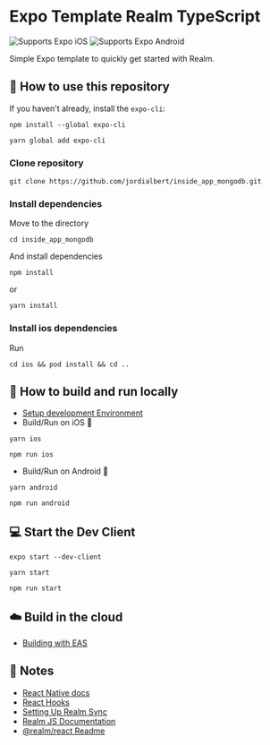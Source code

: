 # Expo Template Realm TypeScript
<p>
  <!-- iOS -->
  <img alt="Supports Expo iOS" longdesc="Supports Expo iOS" src="https://img.shields.io/badge/iOS-4630EB.svg?style=flat-square&logo=APPLE&labelColor=999999&logoColor=fff" />
  <!-- Android -->
  <img alt="Supports Expo Android" longdesc="Supports Expo Android" src="https://img.shields.io/badge/Android-4630EB.svg?style=flat-square&logo=ANDROID&labelColor=A4C639&logoColor=fff" />
</p>

Simple Expo template to quickly get started with Realm.

## 🚀 How to use this repository

If you haven't already, install the `expo-cli`:
```
npm install --global expo-cli
```
```
yarn global add expo-cli
```

### Clone repository

```
git clone https://github.com/jordialbert/inside_app_mongodb.git
```

### Install dependencies
Move to the directory
```
cd inside_app_mongodb
```

And install dependencies
```
npm install
```
or
```
yarn install
```

### Install ios dependencies
Run
```
cd ios && pod install && cd ..
```

## 🏃 How to build and run locally

- [Setup development Environment](https://reactnative.dev/docs/environment-setup)
- Build/Run on iOS 🍎
```
yarn ios
```
```
npm run ios
```
- Build/Run on Android 🤖
```
yarn android
```
```
npm run android
```
## 💻 Start the Dev Client

```
expo start --dev-client
```
```
yarn start
```
```
npm run start
```

## ☁️ Build in the cloud

- [Building with EAS](https://docs.expo.dev/eas/)
## 📝 Notes
- [React Native docs](https://reactnative.dev/docs/getting-started)
- [React Hooks](https://reactjs.org/docs/hooks-intro.html)
- [Setting Up Realm Sync](https://docs.mongodb.com/realm/sdk/react-native/quick-start/)
- [Realm JS Documentation](https://docs.mongodb.com/realm/sdk/react-native/)
- [@realm/react Readme](https://github.com/realm/realm-js/tree/master/packages/realm-react#readme)

